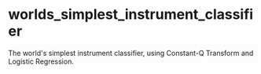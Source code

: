 # worlds_simplest_instrument_classifier
The world's simplest instrument classifier, using Constant-Q Transform and Logistic Regression.
